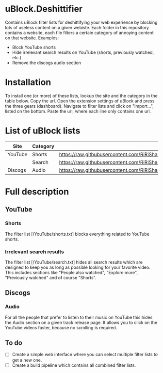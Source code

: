 # uBlock.Deshittifier
Contains uBlock filter lists for deshittifying your web experience by blocking lots of useless content on a given webiste.
Each folder in this repository contains a website, each file filters a certain category of annoying content on that website.
Examples:
- Block YouTube shorts
- Hide irrelevant search results on YouTube (shorts, previously watched, etc.)
- Remove the discogs audio section

# Installation
To install one (or more) of these lists, lookup the site and the category in the table below.
Copy the url.
Open the extension settings of uBlock and press the three gears (dashboard).
Navigate to filter lists and click on "Import...", listed on the bottom.
Paste the url, where each line only contains one url.

# List of uBlock lists
| Site    | Category | Url                                                                                                |
|---------|----------|----------------------------------------------------------------------------------------------------|
| YouTube | Shorts   | https://raw.githubusercontent.com/RiRiSharp/uBlock.Deshittifier/refs/heads/main/YouTube/shorts.txt |
|         | Search   | https://raw.githubusercontent.com/RiRiSharp/uBlock.Deshittifier/refs/heads/main/YouTube/search.txt |
| Discogs | Audio    | https://raw.githubusercontent.com/RiRiSharp/uBlock.Deshittifier/refs/heads/main/Discogs/audio.txt  |

# Full description
## YouTube
### Shorts
The filter list [/YouTube/shorts.txt] blocks everything related to YouTube shorts.

### Irrelevant search results
The filter list [/YouTube/search.txt] hides all search results which are designed to keep you as long as possible looking for your favorite video.
This includes sections like "People also watched", "Explore more", "Previously watched" and of course "Shorts".

## Discogs
### Audio
For all the people that prefer to listen to their music on YouTube this hides the Audio section on a given track release page.
It allows you to click on the YouTube videos faster, because no scrolling is required.

## To do
- [ ] Create a simple web interface where you can select multiple filter lists to get a new one.
- [ ] Create a build pipeline which contains all combined filter lists.